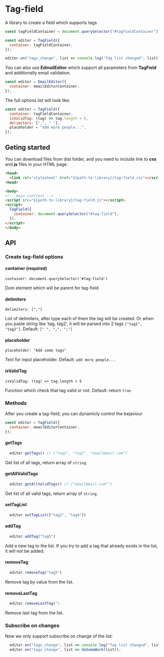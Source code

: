 # Tag-field

A library to create a field which supports tags

```js
const tagFieldContainer = document.querySelector("#tagFieldContainer");

const editor = TagField({
  container: tagFieldContainer,
});

editor.on("tags_change", list => console.log("Tag list changed", list));
```

You can also use **EdmailEditor** which support all parameters from **TagField** and additionally email validation.

```js
const editor = EmailEditor({
  container: emailEditorContainer,
});
```

The full options list will look like:

```js
const editor = TagField({
  container: tagFieldContainer,
  isValidTag: (tag) => tag.length > 5,
  delimiters: [",", " "],
  placeholder = "add more people...",
});
```

## Geting started

You can download files from dist folder, and you need to include link to **css** and **js** files in your HTML page.

```html
<head>
  <link rel="stylesheet" href="${path-to-library}/tag-field.css"></script>
<head>

<body>
<!-- main conttent -->
<script src="${path-to-library}/tag-field.js"></script>
<script>
  TagField({
    container: document.querySelector("#tag-field"),
  });
</script>
</body>
```

## API

### Create tag-field options

#### container (required)

    container: document.querySelector('#tag-field')

Dom element which will be parent for tag-field


#### delimiters
    
    delimiters: [","]

List of delimiters, after type each of them the tag will be created. Or when you paste string like 'tag, tag2', it will be parsed into 2 tags `["tag1", "tag2"]`. Default: `[" ", ",", ";"]`

#### placeholder

    placeholder: "Add some tags"
    
Text for input placeholder. Default: `add more people...`

#### isValidTag

    isValidTag: (tag) => tag.length > 5
    
Function which check that tag valid or not. Default: return `true`

### Methods

After you create a tag-field, you can dynamicly control the bejaviour

```js
const editor = TagField({
  container: emailEditorContainer,
});
```

#### getTags
```js
  editor.getTags() // ["tag1", "tag2", "email@mail.com"]
```
Get list of all tags, return array of `string`.

#### getAllValidTags
```js
  editor.getAllValidTags() // ["email@mail.com""]
```
Get list of all valid tags, return array of `string`.


#### setTagList

```js
  editor.setTagList(["tag2", "tag4"])
```

#### addTag

```js
  editor.addTag("tag5")
```

Add a new tag to the list. If you try to add a tag that already exists in the list, it will not be added.

#### removeTag

```js
  editor.removeTag("tag5")
```

Remove tag by value from the list.

#### removeLastTag

```js
  editor.removeLastTag(")
```

Remove last tag from the list.

### Subscribe on changes

Now we only support subscribe on change of the list:

```js
  editor.on("tags_change", list => console.log("Tag list changed", list));
  editor.on("tags_change", list => doSomeWork(list));
```

